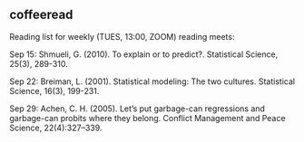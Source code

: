## coffeeread

Reading list for weekly (TUES, 13:00, ZOOM) reading meets:

Sep 15: Shmueli, G. (2010). To explain or to predict?. Statistical Science, 25(3), 289-310.

Sep 22: Breiman, L. (2001). Statistical modeling: The two cultures. Statistical Science, 16(3), 199-231.

Sep 29: Achen, C. H. (2005). Let’s put garbage-can regressions and garbage-can probits where they belong. Conflict Management and Peace Science, 22(4):327–339.
